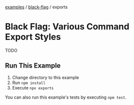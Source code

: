 [examples][1] / [black-flag][2] / exports

# Black Flag: Various Command Export Styles

<!-- TODO -->

TODO

## Run This Example

1. Change directory to this example
2. Run `npm install`
3. Execute `npx exports`

You can also run this example's tests by executing `npm test`.

[1]: ../../README.md
[2]: ../README.md

